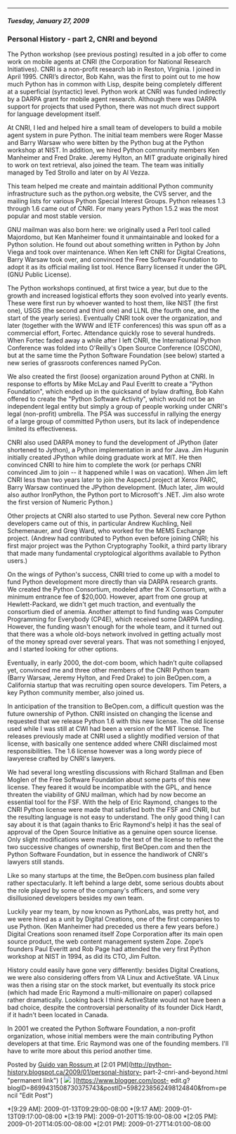 

* * *

##### Tuesday, January 27, 2009

###  Personal History - part 2, CNRI and beyond

The Python workshop (see previous posting) resulted in a job offer to come
work on mobile agents at CNRI (the Corporation for National Research
Initiatives). CNRI is a non-profit research lab in Reston, Virginia. I joined
in April 1995. CNRI’s director, Bob Kahn, was the first to point out to me how
much Python has in common with Lisp, despite being completely different at a
superficial (syntactic) level. Python work at CNRI was funded indirectly by a
DARPA grant for mobile agent research. Although there was DARPA support for
projects that used Python, there was not much direct support for language
development itself.  
  
At CNRI, I led and helped hire a small team of developers to build a mobile
agent system in pure Python. The initial team members were Roger Masse and
Barry Warsaw who were bitten by the Python bug at the Python workshop at NIST.
In addition, we hired Python community members Ken Manheimer and Fred Drake.
Jeremy Hylton, an MIT graduate originally hired to work on text retrieval,
also joined the team. The team was initially managed by Ted Strollo and later
on by Al Vezza.  
  
This team helped me create and maintain additional Python community
infrastructure such as the python.org website, the CVS server, and the mailing
lists for various Python Special Interest Groups. Python releases 1.3 through
1.6 came out of CNRI. For many years Python 1.5.2 was the most popular and
most stable version.  
  
GNU mailman was also born here: we originally used a Perl tool called
Majordomo, but Ken Manheimer found it unmaintainable and looked for a Python
solution. He found out about something written in Python by John Viega and
took over maintenance. When Ken left CNRI for Digital Creations, Barry Warsaw
took over, and convinced the Free Software Foundation to adopt it as its
official mailing list tool. Hence Barry licensed it under the GPL (GNU Public
License).  
  
The Python workshops continued, at first twice a year, but due to the growth
and increased logistical efforts they soon evolved into yearly events. These
were first run by whoever wanted to host them, like NIST (the first one), USGS
(the second and third one) and LLNL (the fourth one, and the start of the
yearly series). Eventually CNRI took over the organization, and later
(together with the WWW and IETF conferences) this was spun off as a commercial
effort, Fortec. Attendance quickly rose to several hundreds. When Fortec faded
away a while after I left CNRI, the International Python Conference was folded
into O'Reilly's Open Source Conference (OSCON), but at the same time the
Python Software Foundation (see below) started a new series of grassroots
conferences named PyCon.  
  
We also created the first (loose) organization around Python at CNRI. In
response to efforts by Mike McLay and Paul Everitt to create a "Python
Foundation", which ended up in the quicksand of bylaw drafting, Bob Kahn
offered to create the "Python Software Activity", which would not be an
independent legal entity but simply a group of people working under CNRI's
legal (non-profit) umbrella. The PSA was successful in rallying the energy of
a large group of committed Python users, but its lack of independence limited
its effectiveness.  
  
CNRI also used DARPA money to fund the development of JPython (later shortened
to Jython), a Python implementation in and for Java. Jim Hugunin initially
created JPython while doing graduate work at MIT. He then convinced CNRI to
hire him to complete the work (or perhaps CNRI convinced Jim to join -- it
happened while I was on vacation). When Jim left CNRI less than two years
later to join the AspectJ project at Xerox PARC, Barry Warsaw continued the
JPython development. (Much later, Jim would also author IronPython, the Python
port to Microsoft's .NET. Jim also wrote the first version of Numeric Python.)  
  
Other projects at CNRI also started to use Python. Several new core Python
developers came out of this, in particular Andrew Kuchling, Neil Schemenauer,
and Greg Ward, who worked for the MEMS Exchange project. (Andrew had
contributed to Python even before joining CNRI; his first major project was
the Python Cryptography Toolkit, a third party library that made many
fundamental cryptological algorithms available to Python users.)  
  
On the wings of Python's success, CNRI tried to come up with a model to fund
Python development more directly than via DARPA research grants. We created
the Python Consortium, modeled after the X Consortium, with a minimum entrance
fee of $20,000. However, apart from one group at Hewlett-Packard, we didn't
get much traction, and eventually the consortium died of anemia. Another
attempt to find funding was Computer Programming for Everybody (CP4E), which
received some DARPA funding. However, the funding wasn't enough for the whole
team, and it turned out that there was a whole old-boys network involved in
getting actually most of the money spread over several years. That was not
something I enjoyed, and I started looking for other options.  
  
Eventually, in early 2000, the dot-com boom, which hadn’t quite collapsed yet,
convinced me and three other members of the CNRI Python team (Barry Warsaw,
Jeremy Hylton, and Fred Drake) to join BeOpen.com, a California startup that
was recruiting open source developers. Tim Peters, a key Python community
member, also joined us.  
  
In anticipation of the transition to BeOpen.com, a difficult question was the
future ownership of Python. CNRI insisted on changing the license and
requested that we release Python 1.6 with this new license. The old license
used while I was still at CWI had been a version of the MIT license. The
releases previously made at CNRI used a slightly modified version of that
license, with basically one sentence added where CNRI disclaimed most
responsibilities. The 1.6 license however was a long wordy piece of lawyerese
crafted by CNRI's lawyers.  
  
We had several long wrestling discussions with Richard Stallman and Eben
Moglen of the Free Software Foundation about some parts of this new license.
They feared it would be incompatible with the GPL, and hence threaten the
viability of GNU mailman, which had by now become an essential tool for the
FSF. With the help of Eric Raymond, changes to the CNRI Python license were
made that satisfied both the FSF and CNRI, but the resulting language is not
easy to understand. The only good thing I can say about it is that (again
thanks to Eric Raymond's help) it has the seal of approval of the Open Source
Initiative as a genuine open source license. Only slight modifications were
made to the text of the license to reflect the two successive changes of
ownership, first BeOpen.com and then the Python Software Foundation, but in
essence the handiwork of CNRI's lawyers still stands.  
  
Like so many startups at the time, the BeOpen.com business plan failed rather
spectacularly. It left behind a large debt, some serious doubts about the role
played by some of the company's officers, and some very disillusioned
developers besides my own team.  
  
Luckily year my team, by now known as PythonLabs, was pretty hot, and we were
hired as a unit by Digital Creations, one of the first companies to use
Python. (Ken Manheimer had preceded us there a few years before.) Digital
Creations soon renamed itself Zope Corporation after its main open source
product, the web content management system Zope. Zope’s founders Paul Everitt
and Rob Page had attended the very first Python workshop at NIST in 1994, as
did its CTO, Jim Fulton.  
  
History could easily have gone very differently: besides Digital Creations, we
were also considering offers from VA Linux and ActiveState. VA Linux was then
a rising star on the stock market, but eventually its stock price (which had
made Eric Raymond a multi-millionaire on paper) collapsed rather dramatically.
Looking back I think ActiveState would not have been a bad choice, despite the
controversial personality of its founder Dick Hardt, if it hadn't been located
in Canada.  
  
In 2001 we created the Python Software Foundation, a non-profit organization,
whose initial members were the main contributing Python developers at that
time. Eric Raymond was one of the founding members. I'll have to write more
about this period another time.

Posted by  [ Guido van Rossum
](https://www.blogger.com/profile/12821714508588242516 "author profile") at
[2:01 PM](http://python-history.blogspot.ca/2009/01/personal-history-
part-2-cnri-and-beyond.html "permanent link") [
![](https://resources.blogblog.com/img/icon18_edit_allbkg.gif)
](https://www.blogger.com/post-
edit.g?blogID=8699431508730375743&postID=5982238562498124840&from=pencil "Edit
Post")

  *[9:29 AM]: 2009-01-13T09:29:00-08:00
  *[9:17 AM]: 2009-01-13T09:17:00-08:00
  *[3:19 PM]: 2009-01-20T15:19:00-08:00
  *[2:05 PM]: 2009-01-20T14:05:00-08:00
  *[2:01 PM]: 2009-01-27T14:01:00-08:00

